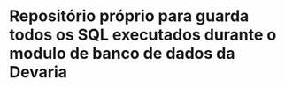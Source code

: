 #  Repositório próprio para guarda todos os SQL executados durante o modulo de banco de dados da Devaria

